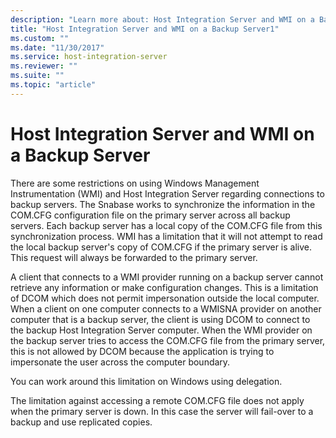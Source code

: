 ```yaml
---
description: "Learn more about: Host Integration Server and WMI on a Backup Server"
title: "Host Integration Server and WMI on a Backup Server1"
ms.custom: ""
ms.date: "11/30/2017"
ms.service: host-integration-server
ms.reviewer: ""
ms.suite: ""
ms.topic: "article"
---
```

# Host Integration Server and WMI on a Backup Server
There are some restrictions on using Windows Management Instrumentation (WMI) and Host Integration Server regarding connections to backup servers. The Snabase works to synchronize the information in the COM.CFG configuration file on the primary server across all backup servers. Each backup server has a local copy of the COM.CFG file from this synchronization process. WMI has a limitation that it will not attempt to read the local backup server's copy of COM.CFG if the primary server is alive. This request will always be forwarded to the primary server.  
  
 A client that connects to a WMI provider running on a backup server cannot retrieve any information or make configuration changes. This is a limitation of DCOM which does not permit impersonation outside the local computer. When a client on one computer connects to a WMISNA provider on another computer that is a backup server, the client is using DCOM to connect to the backup Host Integration Server computer. When the WMI provider on the backup server tries to access the COM.CFG file from the primary server, this is not allowed by DCOM because the application is trying to impersonate the user across the computer boundary.  
  
 You can work around this limitation on Windows using delegation.  
  
 The limitation against accessing a remote COM.CFG file does not apply when the primary server is down. In this case the server will fail-over to a backup and use replicated copies.

